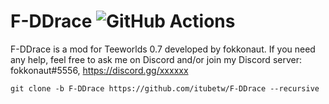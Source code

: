 F-DDrace ![GitHub Actions](https://github.com/fokkonaut/F-DDrace/workflows/Build/badge.svg)
=========

F-DDrace is a mod for Teeworlds 0.7 developed by fokkonaut.
If you need any help, feel free to ask me on Discord and/or join my Discord server: fokkonaut#5556, https://discord.gg/xxxxxx

	git clone -b F-DDrace https://github.com/itubetw/F-DDrace --recursive
